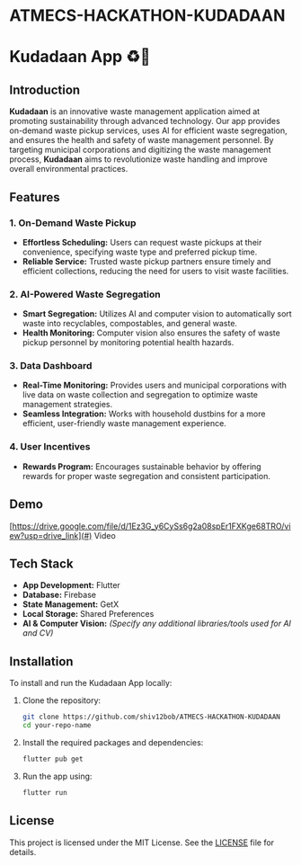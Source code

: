 # ATMECS-HACKATHON-KUDADAAN


# Kudadaan App ♻️🚛

## Introduction

**Kudadaan** is an innovative waste management application aimed at promoting sustainability through advanced technology. Our app provides on-demand waste pickup services, uses AI for efficient waste segregation, and ensures the health and safety of waste management personnel. By targeting municipal corporations and digitizing the waste management process, **Kudadaan** aims to revolutionize waste handling and improve overall environmental practices.

## Features

### 1. On-Demand Waste Pickup
- **Effortless Scheduling:** Users can request waste pickups at their convenience, specifying waste type and preferred pickup time.
- **Reliable Service:** Trusted waste pickup partners ensure timely and efficient collections, reducing the need for users to visit waste facilities.

### 2. AI-Powered Waste Segregation
- **Smart Segregation:** Utilizes AI and computer vision to automatically sort waste into recyclables, compostables, and general waste.
- **Health Monitoring:** Computer vision also ensures the safety of waste pickup personnel by monitoring potential health hazards.

### 3. Data Dashboard
- **Real-Time Monitoring:** Provides users and municipal corporations with live data on waste collection and segregation to optimize waste management strategies.
- **Seamless Integration:** Works with household dustbins for a more efficient, user-friendly waste management experience.

### 4. User Incentives
- **Rewards Program:** Encourages sustainable behavior by offering rewards for proper waste segregation and consistent participation.

## Demo

[https://drive.google.com/file/d/1Ez3G_y6CySs6g2a08spEr1FXKge68TRO/view?usp=drive_link](#) Video

## Tech Stack

- **App Development:** Flutter
- **Database:** Firebase
- **State Management:** GetX
- **Local Storage:** Shared Preferences
- **AI & Computer Vision:** _(Specify any additional libraries/tools used for AI and CV)_

## Installation

To install and run the Kudadaan App locally:

1. Clone the repository:

    ```bash
    git clone https://github.com/shiv12bob/ATMECS-HACKATHON-KUDADAAN
    cd your-repo-name
    ```

2. Install the required packages and dependencies:

    ```bash
    flutter pub get
    ```

3. Run the app using:

    ```bash
    flutter run
    ```

## License

This project is licensed under the MIT License. See the [LICENSE](LICENSE) file for details.
